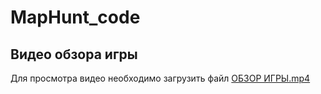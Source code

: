 # MapHunt_code

## Видео обзора игры
Для просмотра видео необходимо загрузить файл [ОБЗОР ИГРЫ.mp4](https://github.com/k0diakk/MapHunt_code/blob/main/%D0%9E%D0%91%D0%97%D0%9E%D0%A0%20%D0%98%D0%93%D0%A0%D0%AB.mp4)
